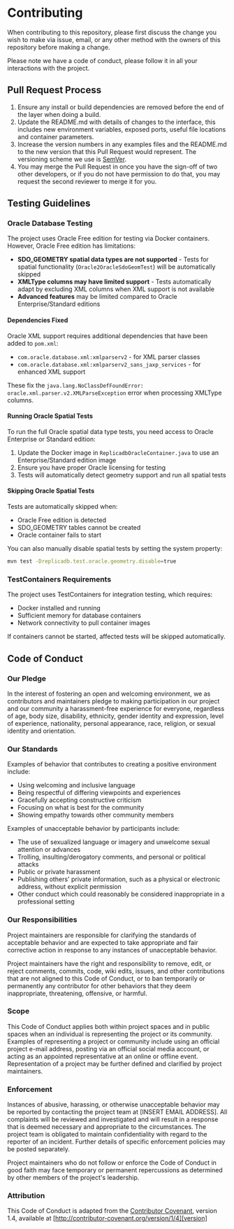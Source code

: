 # Contributing

When contributing to this repository, please first discuss the change you wish to make via issue,
email, or any other method with the owners of this repository before making a change. 

Please note we have a code of conduct, please follow it in all your interactions with the project.

## Pull Request Process

1. Ensure any install or build dependencies are removed before the end of the layer when doing a 
   build.
2. Update the README.md with details of changes to the interface, this includes new environment 
   variables, exposed ports, useful file locations and container parameters.
3. Increase the version numbers in any examples files and the README.md to the new version that this
   Pull Request would represent. The versioning scheme we use is [SemVer](http://semver.org/).
4. You may merge the Pull Request in once you have the sign-off of two other developers, or if you 
   do not have permission to do that, you may request the second reviewer to merge it for you.

## Testing Guidelines

### Oracle Database Testing

The project uses Oracle Free edition for testing via Docker containers. However, Oracle Free edition has limitations:

- **SDO_GEOMETRY spatial data types are not supported** - Tests for spatial functionality (`Oracle2OracleSdoGeomTest`) will be automatically skipped
- **XMLType columns may have limited support** - Tests automatically adapt by excluding XML columns when XML support is not available
- **Advanced features** may be limited compared to Oracle Enterprise/Standard editions

#### Dependencies Fixed

Oracle XML support requires additional dependencies that have been added to `pom.xml`:
- `com.oracle.database.xml:xmlparserv2` - for XML parser classes
- `com.oracle.database.xml:xmlparserv2_sans_jaxp_services` - for enhanced XML support

These fix the `java.lang.NoClassDefFoundError: oracle.xml.parser.v2.XMLParseException` error when processing XMLType columns.

#### Running Oracle Spatial Tests

To run the full Oracle spatial data type tests, you need access to Oracle Enterprise or Standard edition:

1. Update the Docker image in `ReplicadbOracleContainer.java` to use an Enterprise/Standard edition image
2. Ensure you have proper Oracle licensing for testing
3. Tests will automatically detect geometry support and run all spatial tests

#### Skipping Oracle Spatial Tests

Tests are automatically skipped when:
- Oracle Free edition is detected
- SDO_GEOMETRY tables cannot be created
- Oracle container fails to start

You can also manually disable spatial tests by setting the system property:
```bash
mvn test -Dreplicadb.test.oracle.geometry.disable=true
```

### TestContainers Requirements

The project uses TestContainers for integration testing, which requires:
- Docker installed and running
- Sufficient memory for database containers
- Network connectivity to pull container images

If containers cannot be started, affected tests will be skipped automatically.

## Code of Conduct

### Our Pledge

In the interest of fostering an open and welcoming environment, we as
contributors and maintainers pledge to making participation in our project and
our community a harassment-free experience for everyone, regardless of age, body
size, disability, ethnicity, gender identity and expression, level of experience,
nationality, personal appearance, race, religion, or sexual identity and
orientation.

### Our Standards

Examples of behavior that contributes to creating a positive environment
include:

* Using welcoming and inclusive language
* Being respectful of differing viewpoints and experiences
* Gracefully accepting constructive criticism
* Focusing on what is best for the community
* Showing empathy towards other community members

Examples of unacceptable behavior by participants include:

* The use of sexualized language or imagery and unwelcome sexual attention or
advances
* Trolling, insulting/derogatory comments, and personal or political attacks
* Public or private harassment
* Publishing others' private information, such as a physical or electronic
  address, without explicit permission
* Other conduct which could reasonably be considered inappropriate in a
  professional setting

### Our Responsibilities

Project maintainers are responsible for clarifying the standards of acceptable
behavior and are expected to take appropriate and fair corrective action in
response to any instances of unacceptable behavior.

Project maintainers have the right and responsibility to remove, edit, or
reject comments, commits, code, wiki edits, issues, and other contributions
that are not aligned to this Code of Conduct, or to ban temporarily or
permanently any contributor for other behaviors that they deem inappropriate,
threatening, offensive, or harmful.

### Scope

This Code of Conduct applies both within project spaces and in public spaces
when an individual is representing the project or its community. Examples of
representing a project or community include using an official project e-mail
address, posting via an official social media account, or acting as an appointed
representative at an online or offline event. Representation of a project may be
further defined and clarified by project maintainers.

### Enforcement

Instances of abusive, harassing, or otherwise unacceptable behavior may be
reported by contacting the project team at [INSERT EMAIL ADDRESS]. All
complaints will be reviewed and investigated and will result in a response that
is deemed necessary and appropriate to the circumstances. The project team is
obligated to maintain confidentiality with regard to the reporter of an incident.
Further details of specific enforcement policies may be posted separately.

Project maintainers who do not follow or enforce the Code of Conduct in good
faith may face temporary or permanent repercussions as determined by other
members of the project's leadership.

### Attribution

This Code of Conduct is adapted from the [Contributor Covenant][homepage], version 1.4,
available at [http://contributor-covenant.org/version/1/4][version]

[homepage]: http://contributor-covenant.org
[version]: http://contributor-covenant.org/version/1/4/
